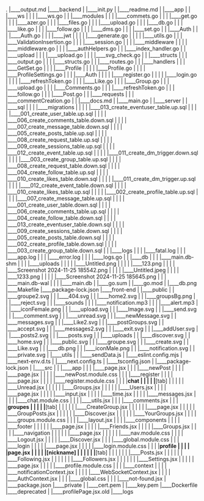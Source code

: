 .
|____output.md
|____backend
| |____init.py
| |____readme.md
| |____app
| | |____ws
| | | |____ws.go
| | |____modules
| | | |____commets.go
| | | |____get.go
| | | |____azer.go
| | | |____files.go
| | | |____upload.go
| | | |____db.go
| | | |____like.go
| | | |____follow.go
| | | |____dms.go
| | | |____set.go
| | |____Auth
| | | |____Auth.go
| | | |____jwt
| | | | |____generate.go
| | | | |____utils.go
| | | |____ValidationInsertion.go
| | | |____session.go
| | | |____middleware
| | | | |____middleware.go
| | | |____authHelpers.go
| | |____index_handler.go
| | |____upload
| | | |____upload.go
| | | |____svg_check.go
| | |____structs
| | | |____output.go
| | | |____structs.go
| | |____routes.go
| | |____handlers
| | | |____GetSet.go
| | | |____Profile
| | | | |____Profile.go
| | | | |____ProfileSettings.go
| | | |____Auth
| | | | |____register.go
| | | | |____login.go
| | | | |____refreshToken.go
| | | |____Like.go
| | | |____Group.go
| | | |____upload.go
| | | |____Comments.go
| | | |____refreshToken.go
| | | |____follow.go
| | | |____Post.go
| | |____requests
| | | |____commentCreation.go
| | |____docs.md
| |____main.go
| |____server
| | |____sql
| | | |____migrations
| | | | |____013_create_eventuser_table.up.sql
| | | | |____001_create_user_table.up.sql
| | | | |____006_create_comments_table.down.sql
| | | | |____007_create_message_table.down.sql
| | | | |____005_create_posts_table.up.sql
| | | | |____008_create_request_table.up.sql
| | | | |____009_create_sessions_table.up.sql
| | | | |____012_create_event_table.up.sql
| | | | |____011_create_dm_trigger.down.sql
| | | | |____003_create_group_table.up.sql
| | | | |____008_create_request_table.down.sql
| | | | |____004_create_follow_table.up.sql
| | | | |____010_create_likes_table.down.sql
| | | | |____011_create_dm_trigger.up.sql
| | | | |____012_create_event_table.down.sql
| | | | |____010_create_likes_table.up.sql
| | | | |____002_create_profile_table.up.sql
| | | | |____007_create_message_table.up.sql
| | | | |____001_create_user_table.down.sql
| | | | |____006_create_comments_table.up.sql
| | | | |____004_create_follow_table.down.sql
| | | | |____013_create_eventuser_table.down.sql
| | | | |____009_create_sessions_table.down.sql
| | | | |____005_create_posts_table.down.sql
| | | | |____002_create_profile_table.down.sql
| | | | |____003_create_group_table.down.sql
| | |____logs
| | | |____fatal.log
| | | |____app.log
| | | |____error.log
| | | |____logs.go
| | |____db
| | | |____main.db-shm
| | | |____uploads
| | | | |____Untitled.png
| | | | |____123.png
| | | | |____Screenshot 2024-11-25 185542.png
| | | | |____Untitled.jpeg
| | | | |____1233.png
| | | | |____Screenshot 2024-11-25 185645.png
| | | |____main.db-wal
| | | |____main.db
| |____go.sum
| |____go.mod
| |____db.png
|____Makefile
|____package-lock.json
|____front-end
| |____public
| | |____groupe2.svg
| | |____404.svg
| | |____home2.svg
| | |____groupsBg.png
| | |____reject.svg
| | |____sounds
| | | |____notification.mp3
| | | |____alert.mp3
| | |____iconFemale.png
| | |____upload.svg
| | |____Image.svg
| | |____send.svg
| | |____comment.svg
| | |____unread.svg
| | |____newMessage.svg
| | |____messages.svg
| | |____Like2.svg
| | |____postGroups.svg
| | |____accept.svg
| | |____messages2.svg
| | |____exit.svg
| | |____addUser.svg
| | |____posts2.svg
| | |____posts.svg
| | |____uploads
| | |____discover.svg
| | |____home.svg
| | |____public.svg
| | |____groupe.svg
| | |____create.svg
| | |____Like.svg
| | |____db.png
| | |____iconMale.png
| | |____notification.svg
| | |____private.svg
| |____utils
| | |____sendData.js
| |____eslint.config.mjs
| |____next-env.d.ts
| |____next.config.ts
| |____tsconfig.json
| |____package-lock.json
| |____src
| | |____app
| | | |____page.jsx
| | | |____newPost
| | | | |____page.jsx
| | | | |____newPost.module.css
| | | |____register
| | | | |____page.jsx
| | | | |____register.module.css
| | | |____chat
| | | | |____[tab]
| | | | | |____Unread.jsx
| | | | | |____Groups.jsx
| | | | | |____Users.jsx
| | | | |____page.jsx
| | | | |____input.jsx
| | | | |____time.jsx
| | | | |____messages.jsx
| | | | |____chat.module.css
| | | |____utils.jsx
| | | |____comments.jsx
| | | |____groupes
| | | | |____[tab]
| | | | | |____CreateGroup.jsx
| | | | | |____page.jsx
| | | | | |____GroupPosts.jsx
| | | | | |____Discover.jsx
| | | | | |____YourGroups.jsx
| | | | |____groups.module.css
| | | |____layout.jsx
| | | |____components
| | | | |____footer
| | | | | |____page.jsx
| | | | |____Friends.jsx
| | | | |____Groups.jsx
| | | | |____navigation
| | | | | |____page.jsx
| | | | | |____nav.module.css
| | | | |____Logout.jsx
| | | | |____Discover.jsx
| | | |____global.module.css
| | | |____login
| | | | |____page.jsx
| | | | |____login.module.css
| | | |____profile
| | | | |____page.jsx
| | | | |____[nickname]
| | | | | |____[tab]
| | | | | | |____Posts.jsx
| | | | | | |____Following.jsx
| | | | | | |____Followers.jsx
| | | | | | |____Settings.jsx
| | | | | |____page.jsx
| | | | |____profile.module.css
| | | |____context
| | | | |____notificationContext.jsx
| | | | |____WebSocketContext.jsx
| | | | |____AuthContext.jsx
| | | |____global.css
| | | |____not-found.jsx
| |____package.json
|____private
| |____cert.pem
| |____key.pem
|____Dockerfile
|____deprecated
| |____profilePage.jsx.old
|____logs
